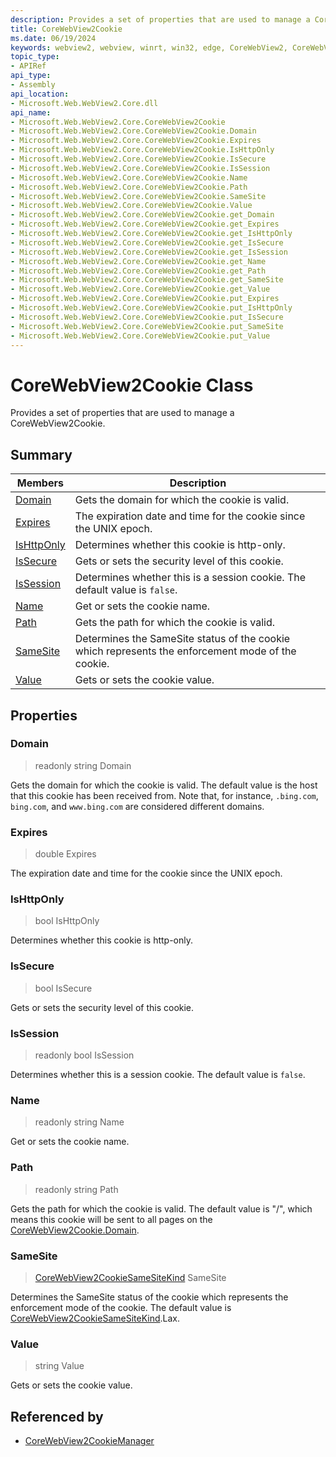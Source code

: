 ```yaml
---
description: Provides a set of properties that are used to manage a CoreWebView2Cookie.
title: CoreWebView2Cookie
ms.date: 06/19/2024
keywords: webview2, webview, winrt, win32, edge, CoreWebView2, CoreWebView2Controller, browser control, edge html, CoreWebView2Cookie
topic_type:
- APIRef
api_type:
- Assembly
api_location:
- Microsoft.Web.WebView2.Core.dll
api_name:
- Microsoft.Web.WebView2.Core.CoreWebView2Cookie
- Microsoft.Web.WebView2.Core.CoreWebView2Cookie.Domain
- Microsoft.Web.WebView2.Core.CoreWebView2Cookie.Expires
- Microsoft.Web.WebView2.Core.CoreWebView2Cookie.IsHttpOnly
- Microsoft.Web.WebView2.Core.CoreWebView2Cookie.IsSecure
- Microsoft.Web.WebView2.Core.CoreWebView2Cookie.IsSession
- Microsoft.Web.WebView2.Core.CoreWebView2Cookie.Name
- Microsoft.Web.WebView2.Core.CoreWebView2Cookie.Path
- Microsoft.Web.WebView2.Core.CoreWebView2Cookie.SameSite
- Microsoft.Web.WebView2.Core.CoreWebView2Cookie.Value
- Microsoft.Web.WebView2.Core.CoreWebView2Cookie.get_Domain
- Microsoft.Web.WebView2.Core.CoreWebView2Cookie.get_Expires
- Microsoft.Web.WebView2.Core.CoreWebView2Cookie.get_IsHttpOnly
- Microsoft.Web.WebView2.Core.CoreWebView2Cookie.get_IsSecure
- Microsoft.Web.WebView2.Core.CoreWebView2Cookie.get_IsSession
- Microsoft.Web.WebView2.Core.CoreWebView2Cookie.get_Name
- Microsoft.Web.WebView2.Core.CoreWebView2Cookie.get_Path
- Microsoft.Web.WebView2.Core.CoreWebView2Cookie.get_SameSite
- Microsoft.Web.WebView2.Core.CoreWebView2Cookie.get_Value
- Microsoft.Web.WebView2.Core.CoreWebView2Cookie.put_Expires
- Microsoft.Web.WebView2.Core.CoreWebView2Cookie.put_IsHttpOnly
- Microsoft.Web.WebView2.Core.CoreWebView2Cookie.put_IsSecure
- Microsoft.Web.WebView2.Core.CoreWebView2Cookie.put_SameSite
- Microsoft.Web.WebView2.Core.CoreWebView2Cookie.put_Value
---
```


# CoreWebView2Cookie Class



Provides a set of properties that are used to manage a CoreWebView2Cookie.

## Summary

Members|Description
--|--
[Domain](#domain) | Gets the domain for which the cookie is valid.
[Expires](#expires) | The expiration date and time for the cookie since the UNIX epoch.
[IsHttpOnly](#ishttponly) | Determines whether this cookie is http-only.
[IsSecure](#issecure) | Gets or sets the security level of this cookie.
[IsSession](#issession) | Determines whether this is a session cookie. The default value is `false`.
[Name](#name) | Get or sets the cookie name.
[Path](#path) | Gets the path for which the cookie is valid.
[SameSite](#samesite) | Determines the SameSite status of the cookie which represents the enforcement mode of the cookie.
[Value](#value) | Gets or sets the cookie value.

## Properties

### Domain

> readonly  string Domain

Gets the domain for which the cookie is valid.
The default value is the host that this cookie has been received from. Note that, for instance, `.bing.com`, `bing.com`, and `www.bing.com` are considered different domains.

### Expires

>  double Expires

The expiration date and time for the cookie since the UNIX epoch.

### IsHttpOnly

>  bool IsHttpOnly

Determines whether this cookie is http-only.

### IsSecure

>  bool IsSecure

Gets or sets the security level of this cookie.

### IsSession

> readonly  bool IsSession

Determines whether this is a session cookie. The default value is `false`.

### Name

> readonly  string Name

Get or sets the cookie name.

### Path

> readonly  string Path

Gets the path for which the cookie is valid.
The default value is "/", which means this cookie will be sent to all pages on the [CoreWebView2Cookie.Domain](corewebview2cookie.md#domain).

### SameSite

>  [CoreWebView2CookieSameSiteKind](corewebview2cookiesamesitekind.md) SameSite

Determines the SameSite status of the cookie which represents the enforcement mode of the cookie.
The default value is [CoreWebView2CookieSameSiteKind](corewebview2cookiesamesitekind.md).Lax.

### Value

>  string Value

Gets or sets the cookie value.






## Referenced by

- [CoreWebView2CookieManager](corewebview2cookiemanager.md)
